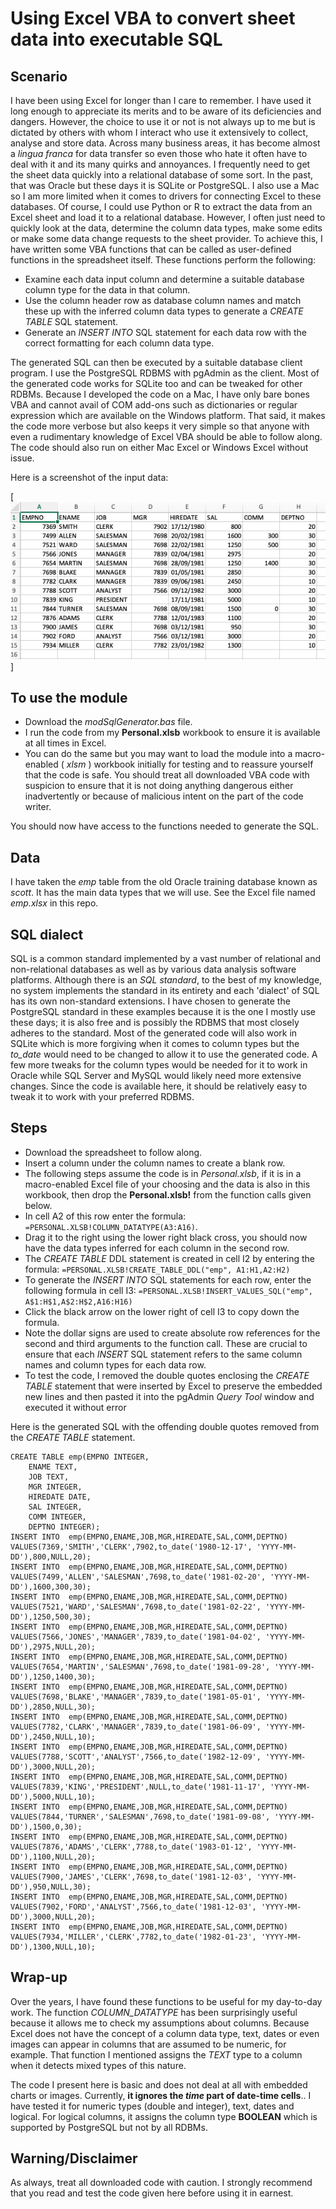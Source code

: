 # Using Excel VBA to convert sheet data into executable SQL

## Scenario

I have been using Excel for longer than I care to remember. I have used it long enough to appreciate its merits
and to be aware of its deficiencies and dangers. However, the choice to use it or not is not always up to me but is dictated
by others with whom I interact who use it extensively to collect, analyse and store data. Across many business
areas, it has become almost a _lingua franca_ for data transfer so even those who hate it often have to deal with it
and its many quirks and annoyances. I frequently need to get the sheet data quickly into a relational database of some sort.
In the past, that was Oracle but these days it is SQLite or PostgreSQL. I also use a Mac so I am more limited when it comes
to drivers for connecting Excel to these databases. Of course, I could use Python or R to extract the data from an Excel sheet and load
it to a relational database. However, I often just need to quickly look at the data, determine the column data types, make some edits
or make some data change requests to the sheet provider. To achieve this, I have written some VBA functions that can be called
as user-defined functions in the spreadsheet itself. These functions perform the following:

- Examine each data input column and determine a suitable database column type for the data in that column.
- Use the column header row as database column names and match these up with the inferred column data types to
generate a _CREATE TABLE_ SQL statement.
- Generate an _INSERT INTO_ SQL statement for each data row with the correct formatting for each column data type.

The generated SQL can then be executed by a suitable database client program. I use the PostgreSQL RDBMS with
pgAdmin as the client. Most of the generated code works for SQLite too and can be tweaked for other RDBMs.
Because I developed the code on a Mac, I have only bare bones VBA and cannot avail of COM add-ons such as dictionaries
or regular expression which are available on the Windows platform. That said, it makes the code more verbose but
also keeps it very simple so that anyone with even a rudimentary knowledge of Excel VBA should be able to follow along.
The code should also run on either Mac Excel or Windows Excel without issue.

Here is a screenshot of the input data:

[![Screenshot of input data](./imgs/input_data.png)]

## To use the module

- Download the _modSqlGenerator.bas_ file.
- I run the code from my __Personal.xlsb__ workbook to ensure it is available at all times in Excel.
- You can do the same but you may want to load the module into a macro-enabled ( _xlsm_ ) workbook initially
for testing and to reassure yourself that the code is safe. You should treat all downloaded VBA code  with suspicion 
to ensure that it is not doing anything dangerous either inadvertently or because of malicious intent on the part of the code writer.

You should now have access to the functions needed to generate the SQL.
 

## Data

I have taken the _emp_ table from the old Oracle training database known as _scott_. It has the
main data types that we will use. See the Excel file named _emp.xlsx_ in this repo.

## SQL dialect

SQL is a common standard implemented by a vast number of relational and non-relational databases
as well as by various data analysis software platforms. Although there is an _SQL standard_, to the best of 
my knowledge, no system implements the standard in its entirety and each 'dialect' of SQL has its own
non-standard extensions. I have chosen to generate the PostgreSQL standard in these examples because it is the one I 
mostly use these days; it is also free and is possibly the RDBMS that most closely adheres to the standard.
Most of the generated code will also work in SQLite which is more forgiving when it comes to column types but the
_to_date_ would need to be changed to allow it to use the generated code. A few more tweaks for the column
types would be needed for it to work in Oracle while SQL Server and MySQL would likely need more extensive 
changes. Since the code is available here, it should be relatively easy to tweak it to work with your preferred RDBMS.

## Steps

- Download the spreadsheet to follow along.
- Insert a column under the column names to create a blank row.
- The following steps assume the code is in _Personal.xlsb_, if it is in a macro-enabled Excel file of your choosing
and the data is also in this workbook, then drop the __Personal.xlsb!__ from the function calls given below.
- In cell A2 of this row enter the formula: `=PERSONAL.XLSB!COLUMN_DATATYPE(A3:A16)`. 
- Drag it to the right using the lower right black cross, 
you should now have the data types inferred for each column in the second row.
- The _CREATE TABLE_ DDL statement is created in cell I2 by entering the formula:
 `=PERSONAL.XLSB!CREATE_TABLE_DDL("emp", A1:H1,A2:H2)`
- To generate the _INSERT INTO_ SQL statements for each row, enter the following formula in
cell I3: `=PERSONAL.XLSB!INSERT_VALUES_SQL("emp", A$1:H$1,A$2:H$2,A16:H16)`
- Click the black arrow on the lower right of cell I3 to copy down the formula.
- Note the dollar signs are used to create absolute row references for the second and third arguments to the
function call. These are crucial to ensure that each _INSERT_ SQL statement refers to the same 
column names and column types for each data row.
- To test the code, I  removed the double quotes enclosing the _CREATE TABLE_ statement that were inserted by Excel to preserve the embedded new lines and then
pasted it into the pgAdmin _Query Tool_ window and executed it without error


Here is the generated SQL with the offending double quotes removed from the _CREATE TABLE_ statement.

```{sql}
CREATE TABLE emp(EMPNO INTEGER,
    ENAME TEXT,
    JOB TEXT,
    MGR INTEGER,
    HIREDATE DATE,
    SAL INTEGER,
    COMM INTEGER,
    DEPTNO INTEGER);
INSERT INTO  emp(EMPNO,ENAME,JOB,MGR,HIREDATE,SAL,COMM,DEPTNO) VALUES(7369,'SMITH','CLERK',7902,to_date('1980-12-17', 'YYYY-MM-DD'),800,NULL,20);
INSERT INTO  emp(EMPNO,ENAME,JOB,MGR,HIREDATE,SAL,COMM,DEPTNO) VALUES(7499,'ALLEN','SALESMAN',7698,to_date('1981-02-20', 'YYYY-MM-DD'),1600,300,30);
INSERT INTO  emp(EMPNO,ENAME,JOB,MGR,HIREDATE,SAL,COMM,DEPTNO) VALUES(7521,'WARD','SALESMAN',7698,to_date('1981-02-22', 'YYYY-MM-DD'),1250,500,30);
INSERT INTO  emp(EMPNO,ENAME,JOB,MGR,HIREDATE,SAL,COMM,DEPTNO) VALUES(7566,'JONES','MANAGER',7839,to_date('1981-04-02', 'YYYY-MM-DD'),2975,NULL,20);
INSERT INTO  emp(EMPNO,ENAME,JOB,MGR,HIREDATE,SAL,COMM,DEPTNO) VALUES(7654,'MARTIN','SALESMAN',7698,to_date('1981-09-28', 'YYYY-MM-DD'),1250,1400,30);
INSERT INTO  emp(EMPNO,ENAME,JOB,MGR,HIREDATE,SAL,COMM,DEPTNO) VALUES(7698,'BLAKE','MANAGER',7839,to_date('1981-05-01', 'YYYY-MM-DD'),2850,NULL,30);
INSERT INTO  emp(EMPNO,ENAME,JOB,MGR,HIREDATE,SAL,COMM,DEPTNO) VALUES(7782,'CLARK','MANAGER',7839,to_date('1981-06-09', 'YYYY-MM-DD'),2450,NULL,10);
INSERT INTO  emp(EMPNO,ENAME,JOB,MGR,HIREDATE,SAL,COMM,DEPTNO) VALUES(7788,'SCOTT','ANALYST',7566,to_date('1982-12-09', 'YYYY-MM-DD'),3000,NULL,20);
INSERT INTO  emp(EMPNO,ENAME,JOB,MGR,HIREDATE,SAL,COMM,DEPTNO) VALUES(7839,'KING','PRESIDENT',NULL,to_date('1981-11-17', 'YYYY-MM-DD'),5000,NULL,10);
INSERT INTO  emp(EMPNO,ENAME,JOB,MGR,HIREDATE,SAL,COMM,DEPTNO) VALUES(7844,'TURNER','SALESMAN',7698,to_date('1981-09-08', 'YYYY-MM-DD'),1500,0,30);
INSERT INTO  emp(EMPNO,ENAME,JOB,MGR,HIREDATE,SAL,COMM,DEPTNO) VALUES(7876,'ADAMS','CLERK',7788,to_date('1983-01-12', 'YYYY-MM-DD'),1100,NULL,20);
INSERT INTO  emp(EMPNO,ENAME,JOB,MGR,HIREDATE,SAL,COMM,DEPTNO) VALUES(7900,'JAMES','CLERK',7698,to_date('1981-12-03', 'YYYY-MM-DD'),950,NULL,30);
INSERT INTO  emp(EMPNO,ENAME,JOB,MGR,HIREDATE,SAL,COMM,DEPTNO) VALUES(7902,'FORD','ANALYST',7566,to_date('1981-12-03', 'YYYY-MM-DD'),3000,NULL,20);
INSERT INTO  emp(EMPNO,ENAME,JOB,MGR,HIREDATE,SAL,COMM,DEPTNO) VALUES(7934,'MILLER','CLERK',7782,to_date('1982-01-23', 'YYYY-MM-DD'),1300,NULL,10);
```


## Wrap-up

Over the years, I have found these functions to be useful for my day-to-day work. The function _COLUMN_DATATYPE_
has been surprisingly useful because it allows me to check my assumptions about columns. Because Excel does not have the concept
of a column data type, text, dates or even images can appear in columns that are assumed to be numeric, for example. That function I mentioned
assigns the _TEXT_ type to a column when it detects mixed types of this nature.

The code I present here is basic and does not deal at all with embedded charts or images. Currently, __it ignores the _time_ part of date-time cells__..
I have tested it for numeric types (double and integer), text, dates and logical. For logical columns, it assigns the column type __BOOLEAN__ which is supported
by PostgreSQL but not by all RDBMs.

## Warning/Disclaimer

As always, treat all downloaded code with caution. I strongly recommend that you read and test the code given here before using it in earnest.
